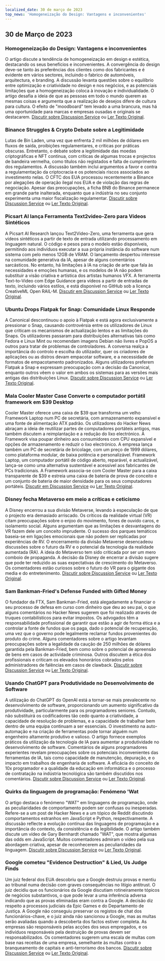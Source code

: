 ```yaml
---
localized_date: 30 de março de 2023
top_news: 'Homogeneização do Design: Vantagens e inconvenientes'
---
```


## 30 de Março de 2023

### Homogeneização do Design: Vantagens e inconvenientes

O artigo discute a tendência de homogeneização em design e estética, destacando os seus benefícios e inconvenientes. A convergência do design deve-se tanto às preferências dos clientes como dos fabricantes e é evidente em vários sectores, incluindo o fabrico de automóveis, arquitectura, e branding. A discussão levanta questões sobre o equilíbrio entre optimização e criatividade no design e nos negócios, e as potenciais limitações que a homogeneização coloca à inovação e individualidade. O artigo desafia a ideia de que as pessoas em todo o mundo querem as mesmas coisas e argumenta que a realização de desejos difere de cultura para cultura. O efeito de "moodboard" tem levado a uma brancura, mas há uma oportunidade para marcas e empresas ousadas e originais se destacarem.
[Discutir sobre Discussion Service](http://news.ycombinator.com/item?id=35355703) ou [Ler Texto Original](https://www.alexmurrell.co.uk/articles/the-age-of-average).

### Binance Struggles & Crypto Debate sobre a Legitimidade

Lutas de Bin Laden, uma vez que enfrenta 2 mil milhões de dólares em fluxos de saída, proibições regulamentares, e críticas por práticas obscuras. Entretanto, o debate sobre a legitimidade das moedas criptográficas e NFT continua, com críticas de algumas trocas e projectos de bandeira vermelha, como títulos não registados e falta de cumprimento dos regulamentos. A discussão também inclui argumentos a favor e contra a regulamentação da criptocracia e os potenciais riscos associados ao investimento nelas. O CFTC dos EUA processou recentemente a Binance por alegações de operação ilegal nos EUA e de violação das regras de negociação. Apesar das preocupações, a ficha BNB do Binance permanece em grande parte inalterada, enquanto que a indústria no seu conjunto experimenta uma maior fiscalização regulamentar.
[Discutir sobre Discussion Service](http://news.ycombinator.com/item?id=35351805) ou [Ler Texto Original](https://www.wsj.com/articles/binance-sees-2-billion-in-outflows-as-troubles-compound-9a136e21).

### Picsart AI lança Ferramenta Text2video-Zero para Vídeos Sintéticos

A Picsart AI Research lançou Text2Video-Zero, uma ferramenta que gera vídeos sintéticos a partir de texto de entrada utilizando processamento em linguagem natural. O código e pesos para o modelo estão disponíveis, permitindo aos indivíduos executar a sua própria instância do software num sistema com pelo menos 12GB de VRAM. O lançamento despertou interesse na comunidade generativa da IA, apesar de alguns comentários sarcásticos. No entanto, há limitações à IA na criação de arte que fala às necessidades e emoções humanas, e os modelos de IA não podem substituir a visão criativa e artística dos artistas humanos VFX. A ferramenta Text-to-Video com Edge Guidance gera vídeos a partir de entradas de texto, incluindo vários estilos, e está disponível no GitHub sob a licença CreativeML Open RAIL-M.
[Discutir em Discussion Service](http://news.ycombinator.com/item?id=35352452) ou [Ler Texto Original](https://github.com/Picsart-AI-Research/Text2Video-Zero).

### Ubuntu Drops Flatpak for Snap: Comunidade Linux Responde

A Canonical descontinuou o apoio à Flatpak e está agora exclusivamente a pressionar o Snap, causando controvérsia entre os utilizadores de Linux que criticam os mecanismos de actualização lentos e as limitações do Snaps. Os utilizadores passaram para distribuições alternativas tais como Fedora e Linux Mint ou recomendam imagens Debian não livres e PopOS a outros para tratar de problemas de controladores. A conversa realça a importância do controlo e escolha do utilizador, quer os criadores de aplicações ou as distros devam empacotar software, e a necessidade de formatos de empacotamento padronizados. Alguns utilizadores preferem Flatpak a Snap e expressam preocupação com a decisão da Canonical, enquanto outros vêem o valor em ambos os sistemas para as versões mais antigas das distribuições Linux.
[Discutir sobre Discussion Service](http://news.ycombinator.com/item?id=35354729) ou [Ler Texto Original](https://lwn.net/SubscriberLink/927262/6adb2350e2b0d2ce/).

### Mala Cooler Master Case Converte o computador portátil framework em $39 Desktop

Cooler Master oferece uma caixa de $39 que transforma um velho Framework Laptop num PC de secretária, com armazenamento expansível e uma fonte de alimentação ATX padrão. Os utilizadores do Hacker News abraçam a ideia de reutilizar partes de computadores portáteis antigos, mas também discutem a reimplantação e a redução do lixo electrónico. A Framework visa poupar dinheiro aos consumidores com CPU expansível e opções de armazenamento e reduzir o lixo electrónico. A empresa lança também um PC de secretária de bricolage, com um preço de 1999 dólares, como plataforma modular, de baixa potência e personalizável. Framework Laptop, um computador portátil de código aberto, reparável, e actualizável, lança-se como uma alternativa sustentável e acessível aos fabricantes de PCs tradicionais. A Framework associa-se com Cooler Master para a caixa transparente de $39 e estreia uma caixa de bateria de prova de conceito e um conjunto de bateria de maior densidade para os seus computadores portáteis.
[Discutir em Discussion Service](http://news.ycombinator.com/item?id=35350288) ou [Ler Texto Original](https://www.theverge.com/2023/3/23/23652939/framework-cooler-master-sff-pc-case).

### Disney fecha Metaverso em meio a críticas e ceticismo

A Disney encerrou a sua divisão Metaverse, levando à especulação de que o projecto era demasiado arriscado. Os críticos da realidade virtual (VR) citam preocupações sobre o enjoo do movimento, fones de ouvido caros, e isolamento social. Alguns argumentam que as limitações e desvantagens do VR fazem dele um conceito imprudente. O sucesso dos parques temáticos baseia-se em ligações emocionais que não podem ser replicadas por experiências de RV. O encerramento da divisão Metaverse desencadeou discussões sobre o futuro da RV e o potencial da tecnologia da realidade aumentada (RA). A ideia do Metaverso tem sido criticada por ser um mero comboio de propaganda. A decisão da Disney de encerrar a divisão sugere que pode ter reduzido as suas expectativas de crescimento do Metaverso. Os comentadores estão curiosos sobre o futuro do VR para o gigante dos media e do entretenimento.
[Discutir sobre Discussion Service](http://news.ycombinator.com/item?id=35350952) ou [Ler Texto Original](https://www.wsj.com/articles/disney-eliminates-its-metaverse-division-as-part-of-companys-layoffs-plan-94b03650).

### Sam Bankman-Fried's Defense Funded with Gifted Money

O fundador da FTX, Sam Bankman-Fried, está alegadamente a financiar o seu processo de defesa em curso com dinheiro que deu ao seu pai, o que alguns comentários no Hacker News sugerem que foi realizado através de truques contabilísticos para evitar impostos. Os advogados têm a responsabilidade profissional de garantir que estão a agir de forma ética e a controlar a fonte de fundos que os paga, dado o potencial de recuperação, uma vez que o governo pode legalmente reclamar fundos provenientes do produto do crime. Alguns comentadores sobre o artigo levantam preocupações sobre a legalidade da caução de 250 milhões de dólares garantida pela Bankman-Fried, bem como sobre o potencial de apreensão de bens em casos de actividade criminosa. Outros discutem a ética dos profissionais e criticam os elevados honorários cobrados pelos administradores de falências em casos de clawback.
[Discutir sobre Discussion Service](http://news.ycombinator.com/item?id=35358698) ou [Ler Texto Original](https://www.forbes.com/sites/sarahemerson/2023/03/29/sam-bankman-fried-legal-fees-funded-by-alameda-money-gifted-to-father-joe-bankman/).

### Usando ChatGPT para Produtividade no Desenvolvimento de Software

A utilização do ChatGPT do OpenAI está a tornar-se mais prevalecente no desenvolvimento de software, proporcionando um aumento significativo da produtividade, particularmente para os programadores seniores. Contudo, não substituirá os codificadores tão cedo quanto a criatividade, a capacidade de resolução de problemas, e a capacidade de trabalhar bem dentro de uma equipa continuam a ser essenciais. O investimento na auto-automação e na criação de ferramentas pode tornar alguém num engenheiro altamente produtivo e valioso. O artigo fornece exemplos práticos da utilização da tecnologia de IA para aumentar a produtividade no desenvolvimento de software. Comentários de alguns programadores experientes revelam preocupações sobre os potenciais inconvenientes das ferramentas de IA, tais como capacidade de manutenção, depuração, e o impacto em trabalhos de engenharia de software. A eficácia do conceito de 10x programador e a qualidade da educação em informática e o processo de contratação na indústria tecnológica são também discutidos nos comentários.
[Discutir sobre Discussion Service](http://news.ycombinator.com/item?id=35356054) ou [Ler Texto Original](https://kadekillary.work/posts/1000x-eng/).

### Quirks da linguagem de programação: Fenómeno 'Wat

O artigo destaca o fenómeno "WAT" em linguagens de programação, onde as peculiaridades de comportamento podem ser confusas ou inesperadas. Refere-se a um post de Hacker News e a um tópico de Reddit discutindo comportamentos estranhos em JavaScript e Python, respectivamente. A discussão reflecte a evolução contínua das linguagens de programação e a importância do contexto, da consistência e da legibilidade. O artigo também discute um vídeo de Gary Bernhardt chamado "WAT", que mostra algumas das odds em JavaScript. Muitos comentadores admiram o vídeo pela sua abordagem criativa, apesar de reconhecerem as peculiaridades da linguagem.
[Discutir sobre Discussion Service](http://news.ycombinator.com/item?id=35363044) ou [Ler Texto Original](https://www.destroyallsoftware.com/talks/wat).

### Google cometeu "Evidence Destruction" & Lied, Us Judge Finds

Um juiz federal dos EUA descobriu que a Google destruiu provas e mentiu ao tribunal numa decisão com graves consequências no litígio antitrust. O juiz decidiu que os funcionários da Google discutiam rotineiramente tópicos de negócios substantivos, o que pode levar a uma inferência adversa indicando que as provas eliminadas eram contra a Google. A decisão diz respeito a processos judiciais da Epic Games e do Departamento de Justiça. A Google não conseguiu preservar os registos de chat dos funcionários-chave, e o juiz ainda não sancionou a Google, mas as multas serão avaliadas quando a descoberta dos factos estiver completa. As empresas são responsáveis pelas acções dos seus empregados, e os indivíduos responsáveis pela destruição de provas devem ser responsabilizados. Os comentadores sugerem uma escala de multas com base nas receitas de uma empresa, semelhante às multas contra o branqueamento de capitais e anti-terrorismo dos bancos.
[Discutir sobre Discussion Service](http://news.ycombinator.com/item?id=35363095) ou [Ler Texto Original](https://storage.courtlistener.com/recap/gov.uscourts.cand.373179/gov.uscourts.cand.373179.469.0.pdf).
